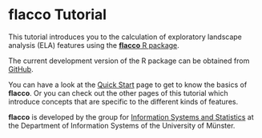 # flacco Tutorial

This tutorial introduces you to the calculation of exploratory landscape analysis (ELA) features using the [**flacco** R package](https://github.com/kerschke/flacco).

The current development version of the R package can be obtained from [GitHub](https://github.com/kerschke/flacco).

You can have a look at the [Quick Start](quickstart.md) page to get to know the basics of **flacco**. Or you can check out the other pages of this tutorial which introduce concepts that are specific to the different kinds of features.

**flacco** is developed by the group for [Information Systems and Statistics](https://www.wi.uni-muenster.de/department/groups/statistik/profile) at the Department of Information Systems of the University of Münster.